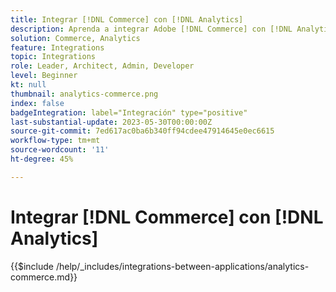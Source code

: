 ```yaml
---
title: Integrar [!DNL Commerce] con [!DNL Analytics]
description: Aprenda a integrar Adobe [!DNL Commerce] con [!DNL Analytics].
solution: Commerce, Analytics
feature: Integrations
topic: Integrations
role: Leader, Architect, Admin, Developer
level: Beginner
kt: null
thumbnail: analytics-commerce.png
index: false
badgeIntegration: label="Integración" type="positive"
last-substantial-update: 2023-05-30T00:00:00Z
source-git-commit: 7ed617ac0ba6b340ff94cdee47914645e0ec6615
workflow-type: tm+mt
source-wordcount: '11'
ht-degree: 45%

---
```



# Integrar [!DNL Commerce] con [!DNL Analytics]

{{$include /help/_includes/integrations-between-applications/analytics-commerce.md}}
